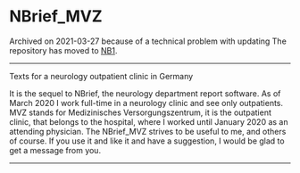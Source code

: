 # NBrief_MVZ

Archived on 2021-03-27 because of a technical problem with updating
The repository has moved to <a href="https://emanuilg.github.io/NB1/">NB1</a>.


---

Texts for a neurology outpatient clinic in Germany

It is the sequel to NBrief, the neurology department report software. As of March 2020 I work full-time in a neurology clinic and see only outpatients. MVZ stands for Medizinisches Versorgungszentrum, it is the outpatient clinic, that belongs to the hospital, where I worked until January 2020 as an attending physician. The NBrief_MVZ strives to be useful to me, and others of course. 
If you use it and like it and have a suggestion, I would be glad to get a message from you.

---

